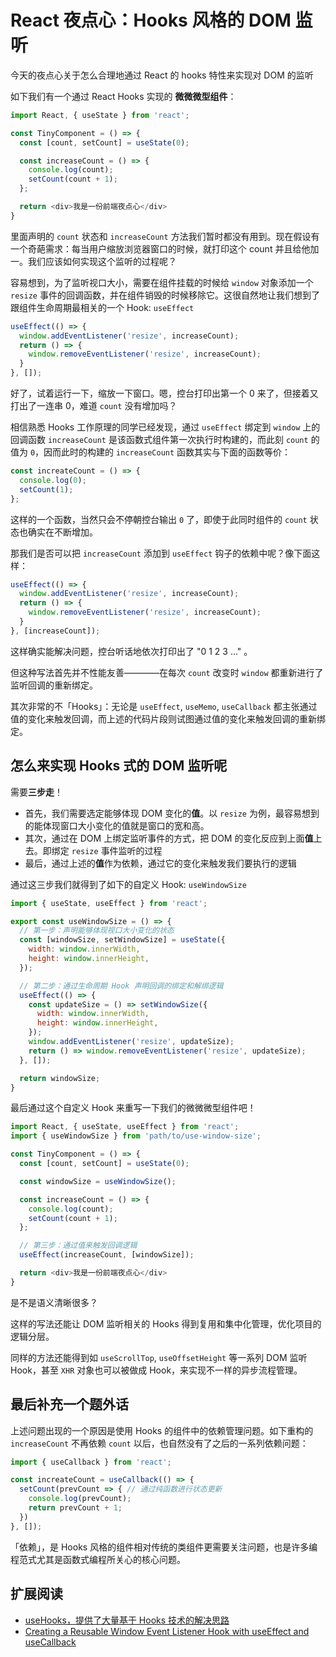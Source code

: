 # React 夜点心：Hooks 风格的 DOM 监听

今天的夜点心关于怎么合理地通过 React 的 hooks 特性来实现对 DOM 的监听

如下我们有一个通过 React Hooks 实现的 **微微微型组件**：

``` js
import React, { useState } from 'react';

const TinyComponent = () => {
  const [count, setCount] = useState(0);

  const increaseCount = () => {
    console.log(count);
    setCount(count + 1);
  };

  return <div>我是一份前端夜点心</div>
}
```

里面声明的 `count` 状态和 `increaseCount` 方法我们暂时都没有用到。现在假设有一个奇葩需求：每当用户缩放浏览器窗口的时候，就打印这个 count 并且给他加一。我们应该如何实现这个监听的过程呢？

容易想到，为了监听视口大小，需要在组件挂载的时候给 `window` 对象添加一个 `resize` 事件的回调函数，并在组件销毁的时候移除它。这很自然地让我们想到了跟组件生命周期最相关的一个 Hook: `useEffect`

``` js
useEffect(() => {
  window.addEventListener('resize', increaseCount);
  return () => {
    window.removeEventListener('resize', increaseCount);
  }
}, []);
```

好了，试着运行一下，缩放一下窗口。嗯，控台打印出第一个 0 来了，但接着又打出了一连串 0，难道 `count` 没有增加吗？

相信熟悉 Hooks 工作原理的同学已经发现，通过 `useEffect` 绑定到 `window` 上的回调函数 `increaseCount` 是该函数式组件第一次执行时构建的，而此刻 `count` 的值为 `0`，因而此时的构建的 `increaseCount` 函数其实与下面的函数等价：

``` js
const increateCount = () => {
  console.log(0);
  setCount(1);
};
```

这样的一个函数，当然只会不停朝控台输出 `0` 了，即使于此同时组件的 `count` 状态也确实在不断增加。

那我们是否可以把 `increaseCount` 添加到 `useEffect` 钩子的依赖中呢？像下面这样：

``` js
useEffect(() => {
  window.addEventListener('resize', increaseCount);
  return () => {
    window.removeEventListener('resize', increaseCount);
  }
}, [increaseCount]);
```

这样确实能解决问题，控台听话地依次打印出了 "0 1 2 3 ..." 。

但这种写法首先并不性能友善————在每次 `count` 改变时 `window` 都重新进行了监听回调的重新绑定。

其次非常的不「Hooks」：无论是 `useEffect`, `useMemo`, `useCallback` 都主张通过值的变化来触发回调，而上述的代码片段则试图通过值的变化来触发回调的重新绑定。

## 怎么来实现 Hooks 式的 DOM 监听呢

需要**三步走**！

- 首先，我们需要选定能够体现 DOM 变化的**值**。以 `resize` 为例，最容易想到的能体现窗口大小变化的值就是窗口的宽和高。
- 其次，通过在 DOM 上绑定监听事件的方式，把 DOM 的变化反应到上面**值**上去。即绑定 `resize` 事件监听的过程
- 最后，通过上述的**值**作为依赖，通过它的变化来触发我们要执行的逻辑

通过这三步我们就得到了如下的自定义 Hook: `useWindowSize`

``` js
import { useState, useEffect } from 'react';

export const useWindowSize = () => {
  // 第一步：声明能够体现视口大小变化的状态
  const [windowSize, setWindowSize] = useState({
    width: window.innerWidth,
    height: window.innerHeight,
  });

  // 第二步：通过生命周期 Hook 声明回调的绑定和解绑逻辑
  useEffect(() => {
    const updateSize = () => setWindowSize({
      width: window.innerWidth,
      height: window.innerHeight,
    });
    window.addEventListener('resize', updateSize);
    return () => window.removeEventListener('resize', updateSize);
  }, []);

  return windowSize;
}
```

最后通过这个自定义 Hook 来重写一下我们的微微微型组件吧！

``` js
import React, { useState, useEffect } from 'react';
import { useWindowSize } from 'path/to/use-window-size';

const TinyComponent = () => {
  const [count, setCount] = useState(0);

  const windowSize = useWindowSize();

  const increaseCount = () => {
    console.log(count);
    setCount(count + 1);
  };

  // 第三步：通过值来触发回调逻辑
  useEffect(increaseCount, [windowSize]);

  return <div>我是一份前端夜点心</div>
}
```

是不是语义清晰很多？

这样的写法还能让 DOM 监听相关的 Hooks 得到复用和集中化管理，优化项目的逻辑分层。

同样的方法还能得到如 `useScrollTop`, `useOffsetHeight` 等一系列 DOM 监听 Hook，甚至 `XHR` 对象也可以被做成 Hook，来实现不一样的异步流程管理。

## 最后补充一个题外话

上述问题出现的一个原因是使用 Hooks 的组件中的依赖管理问题。如下重构的 `increaseCount` 不再依赖 `count` 以后，也自然没有了之后的一系列依赖问题：

``` js
import { useCallback } from 'react';

const increateCount = useCallback(() => {
  setCount(prevCount => { // 通过纯函数进行状态更新
    console.log(prevCount);
    return prevCount + 1;
  })
}, []);
```

「依赖」，是 Hooks 风格的组件相对传统的类组件更需要关注问题，也是许多编程范式尤其是函数式编程所关心的核心问题。

## 扩展阅读

- [useHooks，提供了大量基于 Hooks 技术的解决思路](https://usehooks.com/)
- [Creating a Reusable Window Event Listener Hook with useEffect and useCallback](https://codedaily.io/tutorials/72/Creating-a-Reusable-Window-Event-Listener-with-useEffect-and-useCallback)
